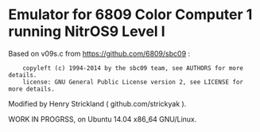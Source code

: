 Emulator for 6809 Color Computer 1 running NitrOS9 Level I
==========================================================

Based on v09s.c from https://github.com/6809/sbc09 :
```
    copyleft (c) 1994-2014 by the sbc09 team, see AUTHORS for more details.
    license: GNU General Public License version 2, see LICENSE for more details.
```

Modified by Henry Strickland ( github.com/strickyak ).

WORK IN PROGRSS, on Ubuntu 14.04 x86_64 GNU/Linux.
